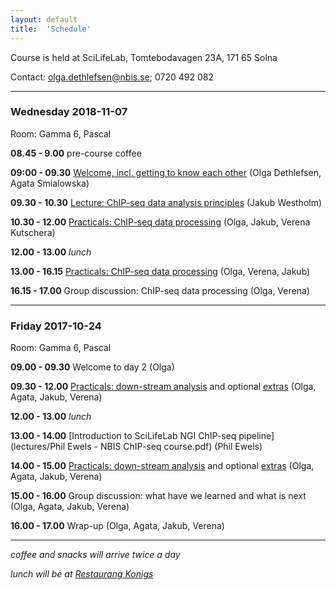 ```yaml
---
layout: default
title:  'Schedule'
---
```


Course is held at SciLifeLab, Tomtebodavagen 23A, 171 65 Solna

Contact: [olga.dethlefsen@nbis.se](olga.dethlefsen@gmail.com); 0720 492 082

----

### Wednesday 2018-11-07

Room: Gamma 6, Pascal

**08.45 - 9.00** pre-course coffee

**09:00 - 09.30** [Welcome, incl. getting to know each other](lectures/welcome.pdf) (Olga Dethlefsen, Agata Smialowska)

**09.30 - 10.30** [Lecture: ChIP-seq data analysis principles](lectures/ChIP-seq_AS_JW.pdf) (Jakub Westholm)

**10.30 - 12.00** [Practicals: ChIP-seq data processing](labs/processing) (Olga, Jakub, Verena Kutschera)

**12.00 - 13.00** _lunch_

**13.00 - 16.15** [Practicals: ChIP-seq data processing](labs/processing) (Olga, Verena, Jakub)

**16.15 - 17.00** Group discussion: ChIP-seq data processing (Olga, Verena)

----

### Friday 2017-10-24

Room: Gamma 6, Pascal

**09.00 - 09.30** Welcome to day 2 (Olga)

**09.30 - 12.00** [Practicals: down-stream analysis](labs/diffBinding) and optional [extras](index) (Olga, Agata, Jakub, Verena)

**12.00 - 13.00** _lunch_

**13.00 - 14.00** [Introduction to SciLifeLab NGI ChIP-seq pipeline](lectures/Phil Ewels - NBIS ChIP-seq course.pdf) (Phil Ewels)

**14.00 - 15.00** [Practicals: down-stream analysis](labs/diffBinding) and optional [extras](index) (Olga, Agata, Jakub, Verena)

**15.00 - 16.00** Group discussion: what have we learned and what is next (Olga, Agata, Jakub, Verena)

**16.00 - 17.00** Wrap-up (Olga, Agata, Jakub, Verena)

----

_coffee and snacks will arrive twice a day_

_lunch will be at [Restaurang Konigs](http://restaurangkonigs.se)_

